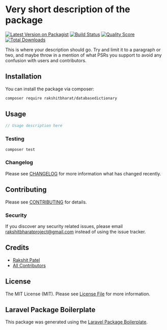 # Very short description of the package

[![Latest Version on Packagist](https://img.shields.io/packagist/v/rakshitbharat/databasedictionary.svg?style=flat-square)](https://packagist.org/packages/rakshitbharat/databasedictionary)
[![Build Status](https://img.shields.io/travis/rakshitbharat/databasedictionary/master.svg?style=flat-square)](https://travis-ci.org/rakshitbharat/databasedictionary)
[![Quality Score](https://img.shields.io/scrutinizer/g/rakshitbharat/databasedictionary.svg?style=flat-square)](https://scrutinizer-ci.com/g/rakshitbharat/databasedictionary)
[![Total Downloads](https://img.shields.io/packagist/dt/rakshitbharat/databasedictionary.svg?style=flat-square)](https://packagist.org/packages/rakshitbharat/databasedictionary)

This is where your description should go. Try and limit it to a paragraph or two, and maybe throw in a mention of what PSRs you support to avoid any confusion with users and contributors.

## Installation

You can install the package via composer:

```bash
composer require rakshitbharat/databasedictionary
```

## Usage

``` php
// Usage description here
```

### Testing

``` bash
composer test
```

### Changelog

Please see [CHANGELOG](CHANGELOG.md) for more information what has changed recently.

## Contributing

Please see [CONTRIBUTING](CONTRIBUTING.md) for details.

### Security

If you discover any security related issues, please email rakshitbharatproject@gmail.com instead of using the issue tracker.

## Credits

- [Rakshit Patel](https://github.com/rakshitbharat)
- [All Contributors](../../contributors)

## License

The MIT License (MIT). Please see [License File](LICENSE.md) for more information.

## Laravel Package Boilerplate

This package was generated using the [Laravel Package Boilerplate](https://laravelpackageboilerplate.com).